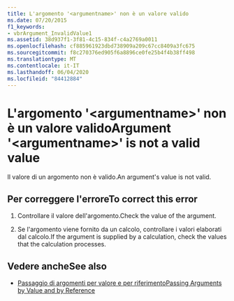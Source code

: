 ```yaml
---
title: L'argomento '<argumentname>' non è un valore valido
ms.date: 07/20/2015
f1_keywords:
- vbrArgument_InvalidValue1
ms.assetid: 38d937f1-3f81-4c15-834f-c4a2769a0011
ms.openlocfilehash: cf885961923dbd738909a209c67cc8409a3fc675
ms.sourcegitcommit: f8c270376ed905f6a8896ce0fe25b4f4b38ff498
ms.translationtype: MT
ms.contentlocale: it-IT
ms.lasthandoff: 06/04/2020
ms.locfileid: "84412884"
---
```

# <a name="argument-argumentname-is-not-a-valid-value"></a><span data-ttu-id="af7cc-102">L'argomento '\<argumentname>' non è un valore valido</span><span class="sxs-lookup"><span data-stu-id="af7cc-102">Argument '\<argumentname>' is not a valid value</span></span>
<span data-ttu-id="af7cc-103">Il valore di un argomento non è valido.</span><span class="sxs-lookup"><span data-stu-id="af7cc-103">An argument's value is not valid.</span></span>  
  
## <a name="to-correct-this-error"></a><span data-ttu-id="af7cc-104">Per correggere l'errore</span><span class="sxs-lookup"><span data-stu-id="af7cc-104">To correct this error</span></span>  
  
1. <span data-ttu-id="af7cc-105">Controllare il valore dell'argomento.</span><span class="sxs-lookup"><span data-stu-id="af7cc-105">Check the value of the argument.</span></span>  
  
2. <span data-ttu-id="af7cc-106">Se l'argomento viene fornito da un calcolo, controllare i valori elaborati dal calcolo.</span><span class="sxs-lookup"><span data-stu-id="af7cc-106">If the argument is supplied by a calculation, check the values that the calculation processes.</span></span>  
  
## <a name="see-also"></a><span data-ttu-id="af7cc-107">Vedere anche</span><span class="sxs-lookup"><span data-stu-id="af7cc-107">See also</span></span>

- [<span data-ttu-id="af7cc-108">Passaggio di argomenti per valore e per riferimento</span><span class="sxs-lookup"><span data-stu-id="af7cc-108">Passing Arguments by Value and by Reference</span></span>](../programming-guide/language-features/procedures/passing-arguments-by-value-and-by-reference.md)
